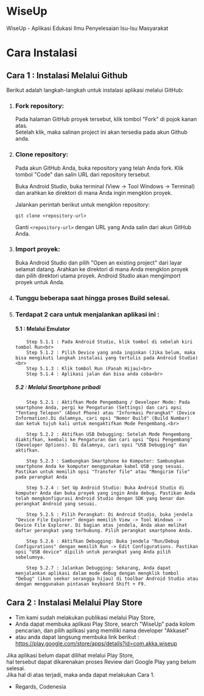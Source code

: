 # WiseUp
WiseUp - Aplikasi Edukasi Ilmu Penyelesaian Isu-Isu Masyarakat

# Cara Instalasi
## Cara 1 : Instalasi Melalui Github
Berikut adalah langkah-langkah untuk instalasi aplikasi melalui GitHub:<br>

1. ### Fork repository:<br>
   Pada halaman GitHub proyek tersebut, klik tombol "Fork" di pojok kanan atas.<br>Setelah klik, maka salinan project ini akan tersedia pada akun Github anda.

2. ### Clone repository:
   Pada akun GitHub Anda, buka repository yang telah Anda fork. Klik tombol "Code" dan salin URL dari repository tersebut.

   Buka Android Studio, buka terminal (View -> Tool Windows -> Terminal) dan arahkan ke direktori di mana Anda ingin mengklon proyek.

   Jalankan perintah berikut untuk mengklon repository:
   ```
   git clone <repository-url>
   ```
   Ganti `<repository-url>` dengan URL yang Anda salin dari akun GitHub Anda.

3. ### Import proyek:
   Buka Android Studio dan pilih "Open an existing project" dari layar selamat datang. Arahkan ke direktori di mana Anda mengklon proyek dan pilih direktori utama proyek. Android Studio akan mengimport proyek untuk Anda.

4. ### Tunggu beberapa saat hingga proses Build selesai.
5. ### Terdapat 2 cara untuk menjalankan aplikasi ini :<br>
    #### 5.1 : Melalui Emulator<br>
           Step 5.1.1 : Pada Android Studio, klik tombol di sebelah kiri tombol Run<br>
           Step 5.1.2 : Pilih Device yang anda inginkan (Jika belum, maka bisa mengikuti langkah instalasi yang tertulis pada Android Studio)<br>
           Step 5.1.3 : Klik tombol Run (Panah Hijau)<br>
           Step 5.1.4 : Aplikasi jalan dan bisa anda coba<br>
   ##### 5.2 : Melalui Smartphone pribadi
           Step 5.2.1 : Aktifkan Mode Pengembang / Developer Mode: Pada smartphone Anda, pergi ke Pengaturan (Settings) dan cari opsi "Tentang Telepon" (About Phone) atau "Informasi Perangkat" (Device Information).Di dalamnya, cari opsi "Nomor Build" (Build Number) dan ketuk tujuh kali untuk mengaktifkan Mode Pengembang.<br>

           Step 5.2.2 : Aktifkan USB Debugging: Setelah Mode Pengembang diaktifkan, kembali ke Pengaturan dan cari opsi "Opsi Pengembang" (Developer Options). Di dalamnya, cari opsi "USB Debugging" dan aktifkan.

           Step 5.2.3 : Sambungkan Smartphone ke Komputer: Sambungkan smartphone Anda ke komputer menggunakan kabel USB yang sesuai. Pastikan untuk memilih opsi "Transfer file" atau "Mengirim file" pada perangkat Anda

           Step 5.2.4 : Set Up Android Studio: Buka Android Studio di komputer Anda dan buka proyek yang ingin Anda debug. Pastikan Anda telah mengkonfigurasi Android Studio dengan SDK yang benar dan perangkat Android yang sesuai.

           Step 5.2.5 : Pilih Perangkat: Di Android Studio, buka jendela "Device File Explorer" dengan memilih View -> Tool Windows -> Device File Explorer. Di bagian atas jendela, Anda akan melihat daftar perangkat yang terhubung. Pilih perangkat smartphone Anda.

           Step 5.2.6 : Aktifkan Debugging: Buka jendela "Run/Debug Configurations" dengan memilih Run -> Edit Configurations. Pastikan opsi "USB device" dipilih untuk perangkat yang Anda pilih sebelumnya.

           Step 5.2.7 : Jalankan Debugging: Sekarang, Anda dapat menjalankan aplikasi dalam mode debug dengan mengklik tombol "Debug" (ikon seekor serangga hijau) di toolbar Android Studio atau dengan menggunakan pintasan keyboard Shift + F9.

## Cara 2 : Instalasi Melalui Play Store
* Tim kami sudah melakukan publikasi melalui Play Store,<br>
* Anda dapat membuka aplikasi Play Store, search "WiseUp" pada kolom pencarian, dan pilih aplikasi yang memiliki nama developer "Akkasel"<br>
* atau anda dapat langsung membuka link berikut :<br>https://play.google.com/store/apps/details?id=com.akka.wiseup

Jika aplikasi belum dapat dilihat melalui Play Store,<br>
hal tersebut dapat dikarenakan proses Review dari Google Play yang belum selesai.<br>
Jika hal di atas terjadi, maka anda dapat melakukan Cara 1.

- Regards, Codenesia
